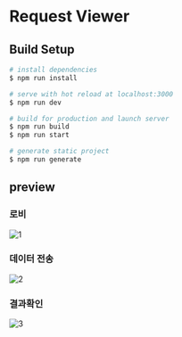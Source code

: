# Request Viewer
## Build Setup

``` bash
# install dependencies
$ npm run install

# serve with hot reload at localhost:3000
$ npm run dev

# build for production and launch server
$ npm run build
$ npm run start

# generate static project
$ npm run generate
```

## preview
### 로비
![1](https://user-images.githubusercontent.com/5427199/66421310-99c3d500-ea42-11e9-8896-8535fc739048.png)

### 데이터 전송
![2](https://user-images.githubusercontent.com/5427199/66421324-9deff280-ea42-11e9-8030-891fe50763f9.png)

### 결과확인
![3](https://user-images.githubusercontent.com/5427199/66421329-a0eae300-ea42-11e9-8025-37b9a060a632.png)